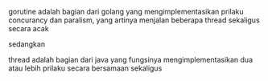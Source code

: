 gorutine adalah bagian dari golang yang mengimplementasikan prilaku concurancy dan paralism, yang artinya menjalan beberapa thread sekaligus secara acak

sedangkan 

thread adalah bagian dari java yang fungsinya mengimplementasikan dua atau lebih prilaku secara bersamaan sekaligus  